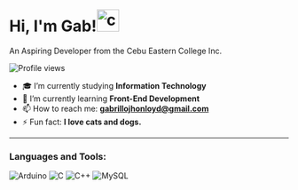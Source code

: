 # Hi, I'm Gab!<img width="40" height="40" alt="cat & dog" src="https://github.com/user-attachments/assets/fd8cb468-bf8f-4804-b529-4dae69c55807" />




An Aspiring Developer from the Cebu Eastern College Inc.  

![Profile views](https://komarev.com/ghpvc/?username=Yuyuhiei&label=Profile%20views&color=0e75b6&style=flat)

- 🎓 I’m currently studying **Information Technology**  
- 🌱 I’m currently learning **Front-End Development**  
- 📫 How to reach me: **gabrillojhonloyd@gmail.com**  
- ⚡ Fun fact: **I love cats and dogs.**

---

### Languages and Tools:
![Arduino](https://img.icons8.com/color/48/000000/arduino.png)
![C](https://img.icons8.com/color/48/000000/c-programming.png)
![C++](https://img.icons8.com/color/48/000000/c-plus-plus-logo.png)
![MySQL](https://img.icons8.com/color/48/000000/mysql-logo.png)


